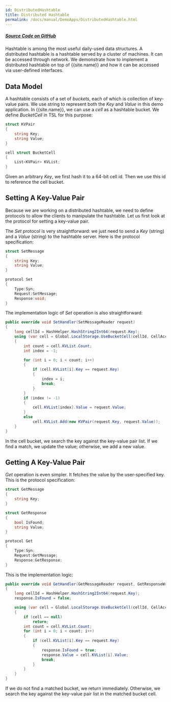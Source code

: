 ```yaml
---
id: DistributedHashtable
title: Distributed Hashtable
permalink: /docs/manual/DemoApps/DistributedHashtable.html
---
```


##### <a href="https://github.com/Microsoft/GraphEngine/tree/master/samples/DistributedHashtable" target="_blank">Source Code on GitHub</a>

Hashtable is among the most useful daily-used data structures. A
distributed hashtable is a hashtable served by a cluster of
machines. It can be accessed through network. We demonstrate how to
implement a distributed hashtable on top of {{site.name}} and how it
can be accessed via user-defined interfaces.

## Data Model

A hashtable consists of a set of *buckets*, each of which is
collection of key-value pairs. We use string to represent both the
_Key_ and _Value_ in this demo application. In {{site.name}}, we can
use a _cell_ as a hashtable bucket. We define _BucketCell_ in TSL for
this purpose:

```C#
struct KVPair
{
    string Key;
    string Value;
}

cell struct BucketCell
{
    List<KVPair> KVList;
}
```

Given an arbitrary _Key_, we first hash it to a 64-bit cell id. Then
we use this id to reference the cell bucket. 

## Setting A Key-Value Pair

Because we are working on a distributed hashtable, we need to define
protocols to allow the clients to manipulate the hashtable. Let us
first look at the protocol for setting a key-value pair.

The _Set_ protocol is very straightforward: we just need to send a
_Key_ (string) and a _Value_ (string) to the hashtable server. Here is
the protocol specification:

```C#
struct SetMessage
{
    string Key;
    string Value;
}

protocol Set
{
    Type:Syn;
    Request:SetMessage;
    Response:void;
}
```

The implementation logic of _Set_ operation is also straightforward:

```C#
public override void SetHandler(SetMessageReader request)
{
    long cellId = HashHelper.HashString2Int64(request.Key);
    using (var cell = Global.LocalStorage.UseBucketCell(cellId, CellAccessOptions.CreateNewOnCellNotFound))
    {
        int count = cell.KVList.Count;
        int index = -1;

        for (int i = 0; i < count; i++)
        {
            if (cell.KVList[i].Key == request.Key)
            {
                index = i;
                break;
            }
        }
        if (index != -1)
        {
            cell.KVList[index].Value = request.Value;
        }
        else
            cell.KVList.Add(new KVPair(request.Key, request.Value));
    }
}
```

In the cell bucket, we search the key against the key-value pair
list. If we find a match, we update the value; otherwise, we add a new
value.

## Getting A Key-Value Pair

_Get_ operation is even simpler. It fetches the value by the
user-specified key. This is the protocol specification:

```C#
struct GetMessage
{
    string Key;
}

struct GetResponse
{
    bool IsFound;
    string Value;
}

protocol Get
{
    Type:Syn;
    Request:GetMessage;
    Response:GetResponse;
}
```

This is the implementation logic:

```C#
public override void GetHandler(GetMessageReader request, GetResponseWriter response)
{
    long cellId = HashHelper.HashString2Int64(request.Key);
    response.IsFound = false;

    using (var cell = Global.LocalStorage.UseBucketCell(cellId, CellAccessOptions.ReturnNullOnCellNotFound))
    {
        if (cell == null)
            return;
        int count = cell.KVList.Count;
        for (int i = 0; i < count; i++)
        {
            if (cell.KVList[i].Key == request.Key)
            {
                response.IsFound = true;
                response.Value = cell.KVList[i].Value;
                break;
            }
        }
    }
}
```

If we do not find a matched bucket, we return immediately. Otherwise,
we search the key against the key-value pair list in the matched
bucket cell.
